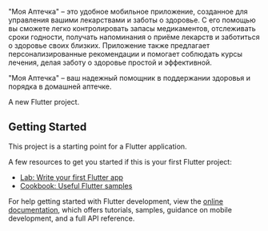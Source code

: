 
"Моя Аптечка" – это удобное мобильное приложение, созданное для управления вашими лекарствами и заботы о здоровье. С его помощью вы сможете легко контролировать запасы медикаментов, отслеживать сроки годности, получать напоминания о приёме лекарств и заботиться о здоровье своих близких. Приложение также предлагает персонализированные рекомендации и помогает соблюдать курсы лечения, делая заботу о здоровье простой и эффективной. 

"Моя Аптечка" – ваш надежный помощник в поддержании здоровья и порядка в домашней аптечке.

A new Flutter project.

## Getting Started

This project is a starting point for a Flutter application.

A few resources to get you started if this is your first Flutter project:

- [Lab: Write your first Flutter app](https://docs.flutter.dev/get-started/codelab)
- [Cookbook: Useful Flutter samples](https://docs.flutter.dev/cookbook)

For help getting started with Flutter development, view the
[online documentation](https://docs.flutter.dev/), which offers tutorials,
samples, guidance on mobile development, and a full API reference.